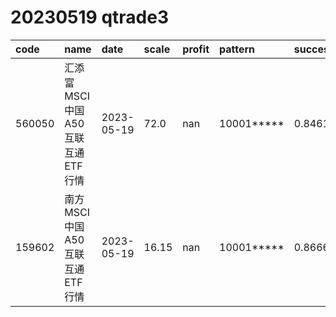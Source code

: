 
# 20230519 qtrade3
 | code | name | date | scale | profit | pattern | success_rate | success_cnt | fund_cnt | 
 | :----- | :----- | :----- | :----- | :----- | :----- | :----- | :----- | :----- | 
 | 560050 | 汇添富MSCI中国A50互联互通ETF行情 | 2023-05-19 | 72.0 | nan | 10001***** | 0.8461538461538461 | 11 | 13 | 
 | 159602 | 南方MSCI中国A50互联互通ETF行情 | 2023-05-19 | 16.15 | nan | 10001***** | 0.8666666666666667 | 13 | 15 | 
